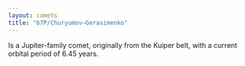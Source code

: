 ```yaml
---
layout: comets
title: "67P/Churyumov–Gerasimenko"
---
```


Is a Jupiter-family comet, originally from the Kuiper belt, with a current orbital period of 6.45 years.
